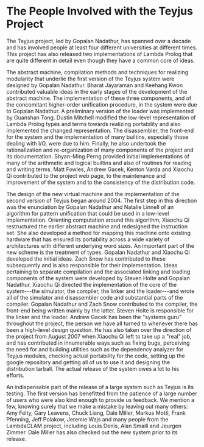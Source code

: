 # The People Involved with the Teyjus Project #

The Teyjus project, led by Gopalan Nadathur, has spanned over a decade and has involved people at least four different universities at different times. This project has also released two implementations of Lambda Prolog that are quite different in detail even though they have a common core of ideas.

The abstract machine, compilation methods and techniques for realizing modularity that underlie the first version of the Teyjus system were designed by Gopalan Nadathur. Bharat Jayaraman and Keehang Kwon contributed valuable ideas in the early stages of the development of the abstract machine. The implementation of these three components, and of the concomitant higher-order unification procedure, in the system were due to Gopalan Nadathur. A preliminary version of the loader was implemented by Guanshan Tong. Dustin Mitchell modified the low-level representation of Lambda Prolog types and terms towards realizing portability and also implemented the changed representation. The disassembler, the front-end for the system and the implementation of many builtins, especially those dealing with I/O, were due to him. Finally, he also undertook the rationalization and re-organization of many components of the project and its documentation. Shyan-Ming Perng provided initial implementations of many of the arithmetic and logical builtins and also of routines for reading and writing terms. Matt Fowles, Andrew Gacek, Kenton Varda and Xiaochu Qi contributed to the project web page, to the maintenance and improvement of the system and to the consistency of the distribution code.

The design of the new virtual machine and the implementation of the second version of Teyjus began around 2004. The first step in this direction was the enunciation by Gopalan Nadathur and Natalie Linnell of an algorithm for pattern unification that could be used in a low-level implementation. Orienting computation around this algorithm, Xiaochu Qi restructured the earlier abstract machine and redesigned the instruction set. She also developed a method for mapping this machine onto existing hardware that has ensured its portability across a wide variety of architectures with different underlying word sizes. An important part of the new scheme is the treatment of types. Gopalan Nadathur and Xiaochu Qi developed the initial ideas. Zach Snow has contributed to these subsequently and is also responsible for their implementation. Ideas pertaining to separate compilation and the associated linking and loading components of the system were developed by Steven Holte and Gopalan Nadathur. Xiaochu Qi directed the implementation of the core of the system---the simulator, the compiler, the linker and the loader---and wrote all of the simulator and disassembler code and substantial parts of the compiler. Gopalan Nadathur and Zach Snow contributed to the compiler, the front-end being written mainly by the latter. Steven Holte is responsible for the linker and the loader. Andrew Gacek has been the "systems guru" throughout the project, the person we have all turned to whenever there has been a high-level design question. He has also taken over the direction of the project from August 2007 when Xiaochu Qi left to take up a "real" job, and has contributed in innumerable ways such as fixing bugs, perceiving the need for and building utilities such as the dependency analyzer for Teyjus modules, checking actual portability for the code, setting up the google repository and getting all of us to use it and designing the distribution tarball. The actual release of the system owes a lot to his efforts.

An indispensable part of the release of a large system such as Teyjus is its testing. The first version has benefitted from the patience of a large number of users who were also kind enough to provide us feedback. We mention a few, knowing surely that we make a mistake by leaving out many others: Amy Felty, Gary Leavens, Chuck Liang, Dale Miller,  Markus Mottl, Frank Pfenning, Jeff Polakow,  Jeremie Wajs and many people from the LambdaCLAM project, including Louis Denis, Alan Smaill and Jeurgen Zimmer. Dale Miller has also checked out the new system prior to its release.